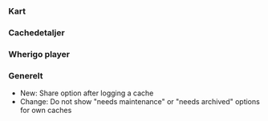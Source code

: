 
### Kart

### Cachedetaljer

### Wherigo player

### Generelt
- New: Share option after logging a cache
- Change: Do not show "needs maintenance" or "needs archived" options for own caches
